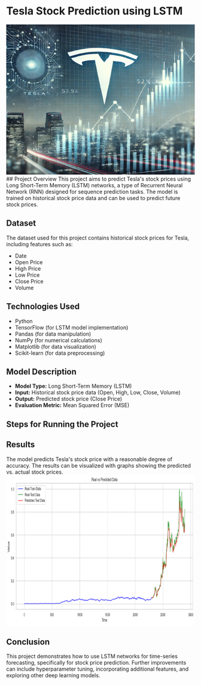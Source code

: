 # Tesla Stock Prediction using LSTM
<img src="Image/image.webp" alt="Tesla-Stock-Forecasting" title="Tesla-Stock-Forecasting" width="600" height="400">
## Project Overview
This project aims to predict Tesla's stock prices using Long Short-Term Memory (LSTM) networks, a type of Recurrent Neural Network (RNN) designed for sequence prediction tasks. The model is trained on historical stock price data and can be used to predict future stock prices.

## Dataset
The dataset used for this project contains historical stock prices for Tesla, including features such as:
- Date
- Open Price
- High Price
- Low Price
- Close Price
- Volume


## Technologies Used
- Python
- TensorFlow (for LSTM model implementation)
- Pandas (for data manipulation)
- NumPy (for numerical calculations)
- Matplotlib (for data visualization)
- Scikit-learn (for data preprocessing)

## Model Description
- **Model Type:** Long Short-Term Memory (LSTM)
- **Input:** Historical stock price data (Open, High, Low, Close, Volume)
- **Output:** Predicted stock price (Close Price)
- **Evaluation Metric:** Mean Squared Error (MSE)

## Steps for Running the Project

## Results
The model predicts Tesla's stock price with a reasonable degree of accuracy. The results can be visualized with graphs showing the predicted vs. actual stock prices.
<img src="Image/output.png" alt="Tesla-Stock-Forecasting" title="Tesla-Stock-Forecasting" width="600" height="400">

## Conclusion
This project demonstrates how to use LSTM networks for time-series forecasting, specifically for stock price prediction. Further improvements can include hyperparameter tuning, incorporating additional features, and exploring other deep learning models.
